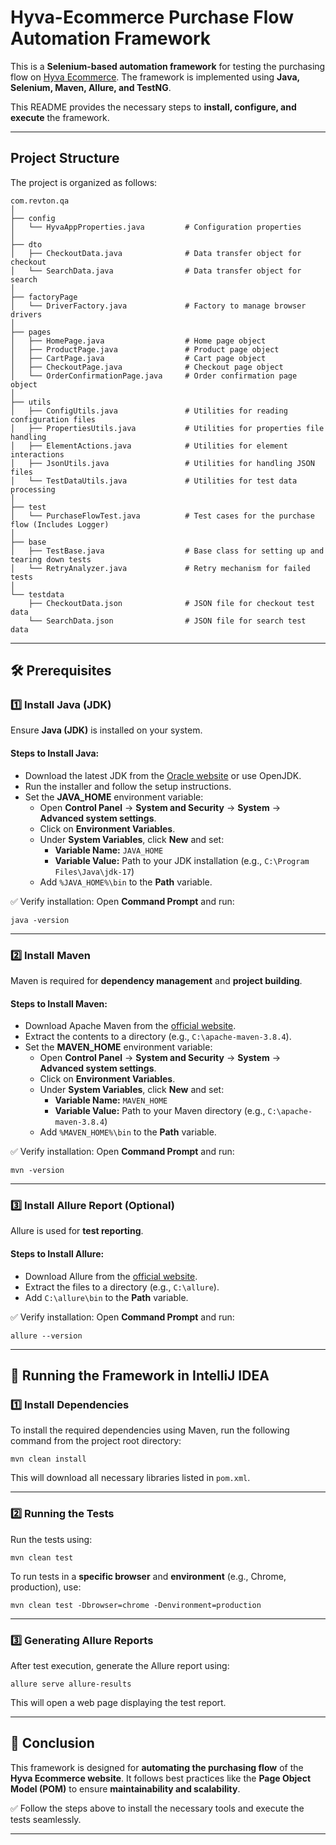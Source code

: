 # Hyva-Ecommerce Purchase Flow Automation Framework

This is a **Selenium-based automation framework** for testing the purchasing flow on [Hyva Ecommerce](https://demo.hyva.io/).
The framework is implemented using **Java, Selenium, Maven, Allure, and TestNG**.

This README provides the necessary steps to **install, configure, and execute** the framework.

---

##  Project Structure

The project is organized as follows:

```
com.revton.qa
│
├── config
│   └── HyvaAppProperties.java         # Configuration properties
│
├── dto
│   ├── CheckoutData.java              # Data transfer object for checkout
│   └── SearchData.java                # Data transfer object for search
│
├── factoryPage
│   └── DriverFactory.java             # Factory to manage browser drivers
│
├── pages
│   ├── HomePage.java                  # Home page object
│   ├── ProductPage.java               # Product page object
│   ├── CartPage.java                  # Cart page object
│   ├── CheckoutPage.java              # Checkout page object
│   └── OrderConfirmationPage.java     # Order confirmation page object
│
├── utils
│   ├── ConfigUtils.java               # Utilities for reading configuration files
│   ├── PropertiesUtils.java           # Utilities for properties file handling
│   ├── ElementActions.java            # Utilities for element interactions
│   ├── JsonUtils.java                 # Utilities for handling JSON files
│   └── TestDataUtils.java             # Utilities for test data processing
│
├── test
│   └── PurchaseFlowTest.java          # Test cases for the purchase flow (Includes Logger)
│
├── base
│   ├── TestBase.java                  # Base class for setting up and tearing down tests
│   └── RetryAnalyzer.java             # Retry mechanism for failed tests
│
└── testdata
    ├── CheckoutData.json              # JSON file for checkout test data
    └── SearchData.json                # JSON file for search test data
```

---

## 🛠 Prerequisites

### 1️⃣ Install Java (JDK)
Ensure **Java (JDK)** is installed on your system.

#### **Steps to Install Java:**
- Download the latest JDK from the [Oracle website](https://www.oracle.com/java/) or use OpenJDK.
- Run the installer and follow the setup instructions.
- Set the **JAVA_HOME** environment variable:
    - Open **Control Panel** → **System and Security** → **System** → **Advanced system settings**.
    - Click on **Environment Variables**.
    - Under **System Variables**, click **New** and set:
        - **Variable Name:** `JAVA_HOME`
        - **Variable Value:** Path to your JDK installation (e.g., `C:\Program Files\Java\jdk-17`)
    - Add `%JAVA_HOME%\bin` to the **Path** variable.

✅ Verify installation: Open **Command Prompt** and run:
```
java -version
```

---

### 2️⃣ Install Maven
Maven is required for **dependency management** and **project building**.

#### **Steps to Install Maven:**
- Download Apache Maven from the [official website](https://maven.apache.org/download.cgi).
- Extract the contents to a directory (e.g., `C:\apache-maven-3.8.4`).
- Set the **MAVEN_HOME** environment variable:
    - Open **Control Panel** → **System and Security** → **System** → **Advanced system settings**.
    - Click on **Environment Variables**.
    - Under **System Variables**, click **New** and set:
        - **Variable Name:** `MAVEN_HOME`
        - **Variable Value:** Path to your Maven directory (e.g., `C:\apache-maven-3.8.4`)
    - Add `%MAVEN_HOME%\bin` to the **Path** variable.

✅ Verify installation: Open **Command Prompt** and run:
```
mvn -version
```

---

### 3️⃣ Install Allure Report (Optional)
Allure is used for **test reporting**.

#### **Steps to Install Allure:**
- Download Allure from the [official website](https://github.com/allure-framework/allure2/releases).
- Extract the files to a directory (e.g., `C:\allure`).
- Add `C:\allure\bin` to the **Path** variable.

✅ Verify installation: Open **Command Prompt** and run:
```
allure --version
```

---

## 🚀 Running the Framework in IntelliJ IDEA

### 1️⃣ Install Dependencies
To install the required dependencies using Maven, run the following command from the project root directory:
```
mvn clean install
```
This will download all necessary libraries listed in `pom.xml`.

---

### 2️⃣ Running the Tests
Run the tests using:
```
mvn clean test
```
To run tests in a **specific browser** and **environment** (e.g., Chrome, production), use:
```
mvn clean test -Dbrowser=chrome -Denvironment=production
```

---

### 3️⃣ Generating Allure Reports
After test execution, generate the Allure report using:
```
allure serve allure-results
```
This will open a web page displaying the test report.

---

## 🎯 Conclusion
This framework is designed for **automating the purchasing flow** of the **Hyva Ecommerce website**.
It follows best practices like the **Page Object Model (POM)** to ensure **maintainability and scalability**.

✅ Follow the steps above to install the necessary tools and execute the tests seamlessly.

---

